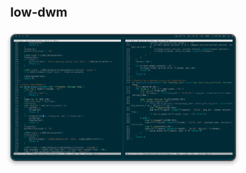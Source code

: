 # low-dwm

<div align="center">


<img src="pms.png" align="center" alt=" Preview" width="1000" style="display: block; margin: 32px auto; border: 2px solid #555; border-radius: 12px; box-shadow: 0 4px 10px rgba(0, 0, 0, 0.3);">

